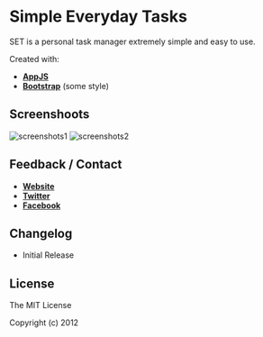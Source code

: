 # Simple Everyday Tasks
SET is a personal task manager extremely simple and easy to use.


Created with:
* __[AppJS](http://appjs.org)__
* __[Bootstrap](http://twitter.github.com/bootstrap/)__ (some style)


## Screenshoots
![screenshots1](https://raw.github.com/alandawi/Simple-Everyday-Tasks/master/screenshots/screenshoot1.jpg "Screenshoot 1")
![screenshots2](https://raw.github.com/alandawi/Simple-Everyday-Tasks/master/screenshots/screenshoot2.jpg "Screenshoot 2")


## Feedback / Contact
* __[Website](http://www.alandawi.com.ar/)__
* __[Twitter](https://twitter.com/alandawi)__
* __[Facebook](http://www.facebook.com/alandawi)__


## Changelog

* Initial Release


## License
The MIT License

Copyright (c) 2012